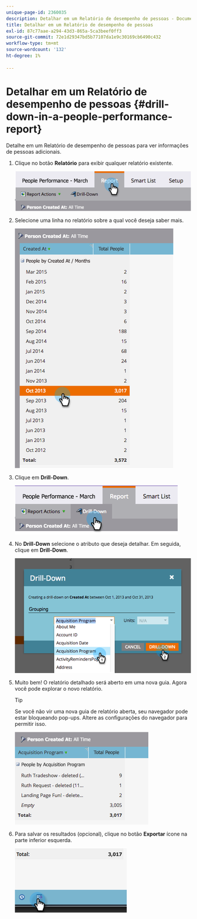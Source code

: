 ```yaml
---
unique-page-id: 2360035
description: Detalhar em um Relatório de desempenho de pessoas - Documentos do Marketo - Documentação do produto
title: Detalhar em um Relatório de desempenho de pessoas
exl-id: 87c77aae-a294-43d3-865a-5ca3beef0ff3
source-git-commit: 72e1d29347bd5b77107da1e9c30169cb6490c432
workflow-type: tm+mt
source-wordcount: '132'
ht-degree: 1%

---
```


# Detalhar em um Relatório de desempenho de pessoas {#drill-down-in-a-people-performance-report}

Detalhe em um Relatório de desempenho de pessoas para ver informações de pessoas adicionais.

1. Clique no botão **Relatório** para exibir qualquer relatório existente.

   ![](assets/one.png)

1. Selecione uma linha no relatório sobre a qual você deseja saber mais.

   ![](assets/two.png)

1. Clique em **Drill-Down**.

   ![](assets/three.png)

1. No **Drill-Down** selecione o atributo que deseja detalhar. Em seguida, clique em **Drill-Down**.

   ![](assets/four.png)

1. Muito bem! O relatório detalhado será aberto em uma nova guia. Agora você pode explorar o novo relatório.

   >[!TIP]
   >
   >Se você não vir uma nova guia de relatório aberta, seu navegador pode estar bloqueando pop-ups. Altere as configurações do navegador para permitir isso.

   ![](assets/five.png)

1. Para salvar os resultados (opcional), clique no botão **Exportar** ícone na parte inferior esquerda.

   ![](assets/six.png)
